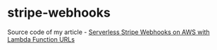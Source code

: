 # stripe-webhooks

Source code of my article -  [Serverless Stripe Webhooks on AWS with Lambda Function URLs](https://hoangdv.medium.com/serverless-stripe-webhooks-on-aws-with-lambda-function-urls-3d7483d3c403)

